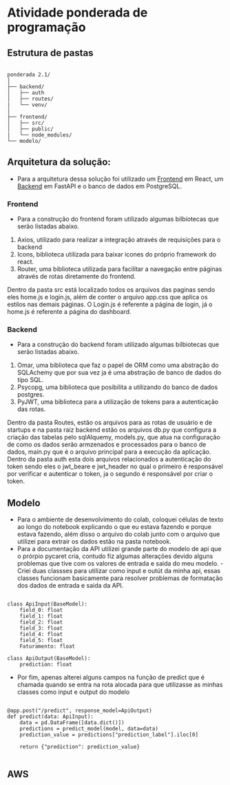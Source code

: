 # Atividade ponderada de programação

## Estrutura de pastas 
<pre><code>
ponderada 2.1/
│
├── backend/
│   ├── auth
│   ├── routes/
|   └── venv/
│
├── frontend/
│   ├── src/
│   ├── public/
|   └── node_modules/
└── modelo/
</code></pre> 

## Arquitetura da solução:
- Para a arquitetura dessa solução foi utilizado um [Frontend](#frontend) em React, um [Backend](#backend) em FastAPI e o banco de dados em PostgreSQL.

### Frontend
- Para a construção do frontend foram utilizado algumas bilbiotecas que serão listadas abaixo.

1. Axios, utilizado para realizar a integração através de requisições para o backend 
2. Icons, biblioteca utilizada para baixar icones do próprio framework do react.
3. Router, uma biblioteca utilizada para facilitar a navegação entre páginas através de rotas diretamente do frontend.

Dentro da pasta src está localizado todos os arquivos das paginas sendo eles home.js e login.js, além de conter o arquivo app.css que aplica os estilos nas demais páginas. O Login.js é referente a página de login, já o home.js é referente a página do dashboard.

### Backend
- Para a construção do backend foram utilizado algumas bilbiotecas que serão listadas abaixo.

1. Omar, uma biblioteca que faz o papel de ORM como uma abstração do SQLAchemy que por sua vez ja é uma abstração de banco de dados do tipo SQL.
2. Psycopg, uma biblioteca que posibilita a utilizando do banco de dados postgres.
3. PyJWT, uma biblioteca para a utilização de tokens para a autenticação das rotas. 

Dentro da pasta Routes, estão os arquivos para as rotas de usuário e de startups e na pasta raiz backend estão os arquivos db.py que configura a criação das tabelas pelo sqlAlquemy, models.py, que atua na configuração de como os dados serão armzenados e processados para o banco de dados, main.py que é o arquivo principal para a execução da aplicação. Dentro da pasta auth esta dois arquivos relacionados a autenticação do token sendo eles o  jwt_beare e jwt_header no qual o primeiro é responsável por verificar e autenticar o token, ja o segundo é responsável por criar o token.


## Modelo
 - Para o ambiente de desenvolvimento do colab, coloquei  células de texto ao longo do notebook explicando o que eu estava fazendo e porque estava fazendo, além disso o arquivo do colab junto com o arquivo que utilizei para extrair os dados estão na pasta notebook.
- Para a documentação da API utilizei grande parte do modelo de api que o prórpio pycaret cria, contudo fiz algumas alterações devido alguns problemas que tive com os valores de entrada e saida do meu modelo.
-Criei duas classses para utilizar como input e outút da minha api, essas classes funcionam basicamente para resolver problemas de formatação dos dados de entrada e saida da API.
<pre><code>
class ApiInput(BaseModel):
    field_0: float
    field_1: float
    field_2: float
    field_3: float
    field_4: float
    field_5: float
    Faturamento: float

class ApiOutput(BaseModel):
    prediction: float
</code></pre>

- Por fim, apenas alterei alguns campos na função de predict que é chamada quando se entra na rota alocada para que utilizasse as minhas classes como input e output do modelo
<pre><code>
@app.post("/predict", response_model=ApiOutput)
def predict(data: ApiInput):
    data = pd.DataFrame([data.dict()])
    predictions = predict_model(model, data=data)
    prediction_value = predictions["prediction_label"].iloc[0]
    
    return {"prediction": prediction_value}

</code></pre>

## AWS 